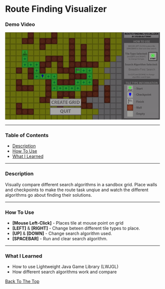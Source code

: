 # Route Finding Visualizer

### Demo Video
![](https://github.com/stevenbuttifint/route-finding-visualizer/blob/main/src/res/demoVideo.gif?raw=true)

---

### Table of Contents
- [Description](#description)
- [How To Use](#how-to-use)
- [What I Learned](#what-i-learned)

---

### Description
Visually compare different search algorithms in a sandbox grid. Place walls and checkpoints to make the route task unqiue and watch the different algorithms go about finding their solutions. 

---

### How To Use

- **[Mouse Left-Click]** - Places tile at mouse point on grid
- **[LEFT]** & **[RIGHT]** - Change beteen different tile types to place.
- **[UP]** & **[DOWN]** - Change search algorithm used.
- **[SPACEBAR]** - Run and clear search algorithm.
---

### What I Learned

- How to use Lightweight Java Game Library (LWJGL)
- How different search algorithms work and compare

[Back To The Top](#route-finding-visualizer)